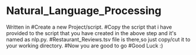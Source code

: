 # Natural_Language_Processing
Written in 
#Create a new Project/script. #Copy the script that i have provided to the script that you have created in the above step and it's named as nlp.py. #Restaurant_Reviews.tsv file is there,so just copy/cut it to your working directory. #Now you are good to go #Good Luck :)
